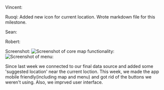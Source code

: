 Vincent: 


Ruoqi: 
Added new icon for current location. Wrote markdown file for this milestone.

Sean: 

Robert: 

Screenshot:
![Screenshot of core map functionality:](http://i.imgur.com/CFACYKV.png)
![Screenshot of menu:](http://i.imgur.com/qEk6HzI.png)

Since last week we connected to our final data source and added some 'suggested location' near the current loction. This week, we made the app mobile friendly(including map and menu) and got rid of the buttons we weren't using. Also, we imprved user interface.